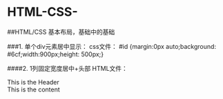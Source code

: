 # HTML-CSS-

##HTML/CSS 基本布局，基础中的基础

  ###1. 单个div元素居中显示：
      css文件：
    #id {margin:0px auto;background: #6cf;width:900px;height: 500px;}
    
  ####2. 1列固定宽度居中+头部
      HTML文件：
    <head>
        <link href="practice_layout.css" rel="stylesheet" type="text/css" />
    </head>
    <body>
	      <div id="container">
	      <div id="header">This is the Header</div>
	      <div id="content">This is the content</div>
	      </div>
    </body>
      



